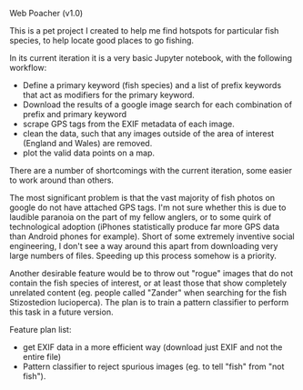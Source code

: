 Web Poacher (v1.0)

This is a pet project I created to help me find hotspots for particular fish species, to help locate good places to go fishing.

In its current iteration it is a very basic Jupyter notebook, with the following workflow:

- Define a primary keyword (fish species) and a list of prefix keywords that act as modifiers for the primary keyword.
- Download the results of a google image search for each combination of prefix and primary keyword
- scrape GPS tags from the EXIF metadata of each image.
- clean the data, such that any images outside of the area of interest (England and Wales) are removed.
- plot the valid data points on a map.


There are a number of shortcomings with the current iteration, some easier to work around than others.

The most significant problem is that the vast majority of fish photos on google do not have attached GPS tags. I'm not sure whether this is due to laudible paranoia on the part of 
my fellow anglers, or to some quirk of technological adoption (iPhones statistically produce far more GPS data than Android phones for example). 
Short of some extremely inventive social engineering, I don't see a way around this apart from downloading very large numbers of files. Speeding up this process somehow is a priority.

Another desirable feature would be to throw out "rogue" images that do not contain the fish species of interest, or at least those that 
show completely unrelated content (eg. people called "Zander" when searching for the fish Stizostedion lucioperca).
The plan is to train a pattern classifier to perform this task in a future version.






Feature plan list:

- get EXIF data in a more efficient way (download just EXIF and not the entire file)
- Pattern classifier to reject spurious images (eg. to tell "fish" from "not fish").
